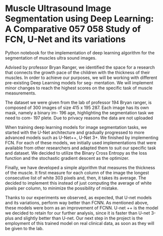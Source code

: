 # Muscle Ultrasound Image Segmentation using Deep Learning: A Comparative 057 058 Study of FCN, U-Net and its variations
Python notebook for the implementation of deep learning algorithm for the segmentation of muscles ultra sound images.

Advised by professor Bryan Ranger, we identified the space for a research that connects the growth pace of the children with the thickness of their muscles.
In order to achieve our purposes, we will be working with different pre-existing Deep Learning models for seg- mentation. We will implement minor changes to reach the highest scores on the specific task of muscle measurements.

The dataset we were given from the lab of professor 194 Bryan ranger, is composed of 300 images of size 415 x 195 287. Each image has its own mask, namely a binary im- 196 age, highlighting the segmentation task we need to com- 197 plete. Due to privacy reasons the data are not uploaded 

When training deep learning models for image segmentation tasks, we started with the U-Net architecture and
gradually progressed to more advanced models such as U-Net++, U-Net 3+. We finished by implementing FCN. For
each of these models, we initially used implementations that were available from other researchers and adapted them to
suit our specific task and dataset. We decided to utilize the Binary Cross Entropy as the loss function and the stochastic gradient descent as the optimizer.

Finally, we have developed a simple algorithm that measures the thickness of the muscle. It first measure for each column of the image the longest consecutive list of white 303
pixels and, then, it takes its average. The decided to implement this instead of just computing the average of white 
pixels per column, to minimize the possibility of mistake.

Thanks to our experiments we observed, as expected, that U-net models and its variations, perform way better
than FCNN. As mentioned above, these models were born as an improvement of FCNN.
U-net ++ is the model we decided to retain for our further analysis, since it is faster than U-net 3-plus and slightly better than U-net. 
Our next step in the project is the employment of this trained model on real clinical data, as soon as they will be given to the lab.
